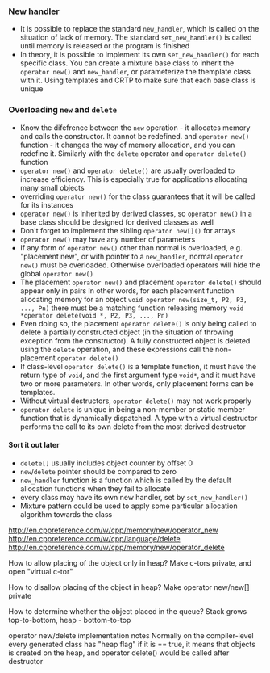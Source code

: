 ### New handler

* It is possible to replace the standard `new_handler`, which is called on the situation of lack of memory.
  The standard `set_new_handler()` is called until memory is released or the program is finished
* In theory, it is possible to implement its own `set_new_handler()` for each specific class.
  You can create a mixture base class to inherit the `operator new()` and `new_handler`,
  or parameterize the themplate class with it.
  Using templates and CRTP to make sure that each base class is unique

### Overloading `new` and `delete`

* Know the difefrence between the `new` operation - it allocates memory and calls the constructor. It cannot be redefined.
  and `operator new()` function - it changes the way of memory allocation, and you can redefine it.
  Similarly with the `delete` operator and `operator delete()` function
* `operator new()` and `operator delete()` are usually overloaded to increase efficiency.
  This is especially true for applications allocating many small objects
* overriding `operator new()` for the class guarantees that it will be called for its instances
* `operator new()` is inherited by derived classes, so `operator new()` in a base class should be designed for derived classes as well
* Don't forget to implement the sibling `operator new[]()` for arrays
* `operator new()` may have any number of parameters
* If any form of `operator new()` other than normal is overloaded, e.g. "placement new", or with pointer to a `new_handler`,
  normal `operator new()` must be overloaded. Otherwise overloaded operators will hide the global `operator new()`
* The placement `operator new()` and placement `operator delete()` should appear only in pairs
  In other words, for each placement function allocating memory for an object `void operator new(size_t, P2, P3, ..., Pn)` 
  there must be a matching function releasing memory `void *operator delete(void *, P2, P3, ..., Pn)`
* Even doing so, the placement `operator delete()` is only being called to delete a partially constructed object 
  (in the situation of throwing exception from the constructor).
  A fully constructed object is deleted using the `delete` operation, and these expressions call the non-placement `operator delete()`
* If class-level `operator delete()` is a template function, it must have the return type of `void`, and the first argument type `void*`, 
  and it must have two or more parameters. 
  In other words, only placement forms can be templates.
* Without virtual destructors, `operator delete()` may not work properly
* `operator delete` is unique in being a non-member or static member function that is dynamically dispatched.
  A type with a virtual destructor performs the call to its own delete from the most derived destructor

#### Sort it out later
* `delete[]` usually includes object counter by offset 0
* `new`/`delete` pointer should be compared to zero
* `new_handler` function is a function which is called by the default allocation functions when they fail to allocate
* every class may have its own new handler, set by `set_new_handler()`
* Mixture pattern could be used to apply some particular allocation algorithm towards the class


http://en.cppreference.com/w/cpp/memory/new/operator_new
http://en.cppreference.com/w/cpp/language/delete
http://en.cppreference.com/w/cpp/memory/new/operator_delete

How to allow placing of the object only in heap?
Make c-tors private, and open "virtual c-tor"

How to disallow placing of the object in heap?
Make operator new/new[] private

How to determine whether the object placed in the queue?
Stack grows top-to-bottom, heap - bottom-to-top

operator new/delete implementation notes
Normally on the compiler-level every generated class has "heap flag"
if it is == true, it means that objects is created on the heap, 
and operator delete() would be called after destructor
